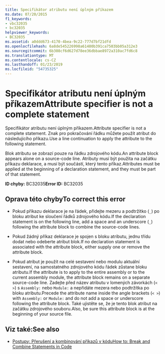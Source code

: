 ```yaml
---
title: Specifikátor atributu není úplným příkazem
ms.date: 07/20/2015
f1_keywords:
- vbc32035
- bc32035
helpviewer_keywords:
- BC32035
ms.assetid: a0ddd673-4170-4bea-9c22-777d7bf21dfd
ms.openlocfilehash: 6a8de545226998a61480b391ca7503bb05a312e3
ms.sourcegitcommit: 6b308cf6d627d78ee36dbbae8972a310ac7fd6c8
ms.translationtype: MT
ms.contentlocale: cs-CZ
ms.lasthandoff: 01/23/2019
ms.locfileid: "54735325"
---
```

# <a name="attribute-specifier-is-not-a-complete-statement"></a><span data-ttu-id="97d07-102">Specifikátor atributu není úplným příkazem</span><span class="sxs-lookup"><span data-stu-id="97d07-102">Attribute specifier is not a complete statement</span></span>
<span data-ttu-id="97d07-103">Specifikátor atributu není úplným příkazem.</span><span class="sxs-lookup"><span data-stu-id="97d07-103">Attribute specifier is not a complete statement.</span></span> <span data-ttu-id="97d07-104">Znak pro pokračování řádku můžete použít atribut do následujícího příkazu.</span><span class="sxs-lookup"><span data-stu-id="97d07-104">Use a line continuation to apply the attribute to the following statement.</span></span>  
  
 <span data-ttu-id="97d07-105">Blok atributu se zobrazí pouze na řádku zdrojového kódu.</span><span class="sxs-lookup"><span data-stu-id="97d07-105">An attribute block appears alone on a source-code line.</span></span> <span data-ttu-id="97d07-106">Atributy musí být použita na začátku příkazu deklarace, a musí být součástí, který tento příkaz.</span><span class="sxs-lookup"><span data-stu-id="97d07-106">Attributes must be applied at the beginning of a declaration statement, and they must be part of that statement.</span></span>  
  
 <span data-ttu-id="97d07-107">**ID chyby:** BC32035</span><span class="sxs-lookup"><span data-stu-id="97d07-107">**Error ID:** BC32035</span></span>  
  
## <a name="to-correct-this-error"></a><span data-ttu-id="97d07-108">Oprava této chyby</span><span class="sxs-lookup"><span data-stu-id="97d07-108">To correct this error</span></span>  
  
-   <span data-ttu-id="97d07-109">Pokud příkazu deklarace je na řádek, přidejte mezeru a podtržítko (`_`) po bloku atribut ke sloučení řádků zdrojového kódu.</span><span class="sxs-lookup"><span data-stu-id="97d07-109">If the declaration statement is on the following line, add a space and an underscore (`_`) following the attribute block to combine the source-code lines.</span></span>  
  
-   <span data-ttu-id="97d07-110">Pokud žádný příkaz deklarace je spojen s bloku atributu, jednu třídu dodat nebo odeberte atribut blok.</span><span class="sxs-lookup"><span data-stu-id="97d07-110">If no declaration statement is associated with the attribute block, either supply one or remove the attribute block.</span></span>  
  
-   <span data-ttu-id="97d07-111">Pokud atribut je použít na celé sestavení nebo modulu aktuální sestavení, na samostatného zdrojového kódu řádek zůstane bloku atributu.</span><span class="sxs-lookup"><span data-stu-id="97d07-111">If the attribute is to apply to the entire assembly or to the current assembly module, the attribute block remains on a separate source-code line.</span></span> <span data-ttu-id="97d07-112">Zadejte před název atributu v lomených závorkách (`< >`) s `Assembly:` nebo `Module:` a nepřidáte mezera nebo podtržítka po bloku atributu.</span><span class="sxs-lookup"><span data-stu-id="97d07-112">Precede the attribute name inside the angle brackets (`< >`) with `Assembly:` or `Module:` and do not add a space or underscore following the attribute block.</span></span> <span data-ttu-id="97d07-113">Také ujistěte se, že je tento blok atribut na začátku zdrojového souboru.</span><span class="sxs-lookup"><span data-stu-id="97d07-113">Also, be sure this attribute block is at the beginning of your source file.</span></span>  
  
## <a name="see-also"></a><span data-ttu-id="97d07-114">Viz také:</span><span class="sxs-lookup"><span data-stu-id="97d07-114">See also</span></span>

- [<span data-ttu-id="97d07-115">Postupy: Přerušení a kombinování příkazů v kódu</span><span class="sxs-lookup"><span data-stu-id="97d07-115">How to: Break and Combine Statements in Code</span></span>](../../visual-basic/programming-guide/program-structure/how-to-break-and-combine-statements-in-code.md)

